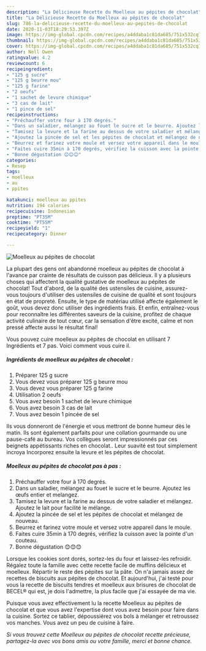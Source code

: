 ```yaml
---
description: "La Délicieuse Recette du Moelleux au pépites de chocolat"
title: "La Délicieuse Recette du Moelleux au pépites de chocolat"
slug: 786-la-delicieuse-recette-du-moelleux-au-pepites-de-chocolat
date: 2020-11-03T18:29:53.397Z
image: https://img-global.cpcdn.com/recipes/a4ddaba1c81da685/751x532cq70/moelleux-au-pepites-de-chocolat-photo-principale-de-la-recette.jpg
thumbnail: https://img-global.cpcdn.com/recipes/a4ddaba1c81da685/751x532cq70/moelleux-au-pepites-de-chocolat-photo-principale-de-la-recette.jpg
cover: https://img-global.cpcdn.com/recipes/a4ddaba1c81da685/751x532cq70/moelleux-au-pepites-de-chocolat-photo-principale-de-la-recette.jpg
author: Nell Owen
ratingvalue: 4.2
reviewcount: 6
recipeingredient:
- "125 g sucre"
- "125 g beurre mou"
- "125 g farine"
- "2 oeufs"
- "1 sachet de levure chimique"
- "3 cas de lait"
- "1 pince de sel"
recipeinstructions:
- "Préchauffer votre four à 170 degrés."
- "Dans un saladier, mélangez au fouet le sucre et le beurre. Ajoutez les œufs entier et melangez."
- "Tamisez la levure et la farine au dessus de votre saladier et mélangez. Ajoutez le lait pour facilité le mélange."
- "Ajoutez la pincée de sel et les pépites de chocolat et mélangez de nouveau."
- "Beurrez et farinez votre moule et versez votre appareil dans le moule."
- "Faites cuire 35min à 170 degrés, vérifiez la cuisson avec la pointe d&#39;un couteau."
- "Bonne dégustation 😊😊😊"
categories:
- Resep
tags:
- moelleux
- au
- ppites

katakunci: moelleux au ppites 
nutrition: 194 calories
recipecuisine: Indonesian
preptime: "PT35M"
cooktime: "PT55M"
recipeyield: "1"
recipecategory: Dinner

---
```



![Moelleux au pépites de chocolat](https://img-global.cpcdn.com/recipes/a4ddaba1c81da685/751x532cq70/moelleux-au-pepites-de-chocolat-photo-principale-de-la-recette.jpg)

La plupart des gens ont abandonné moelleux au pépites de chocolat à l'avance par crainte de résultats de cuisson pas délicieux. Il y a plusieurs choses qui affectent la qualité gustative de moelleux au pépites de chocolat! Tout d'abord, de la qualité des ustensiles de cuisine, assurez-vous toujours d'utiliser des ustensiles de cuisine de qualité et sont toujours en état de propreté. Ensuite, le type de matériau utilisé affecte également le goût, vous devez donc utiliser des ingrédients frais. Et enfin, entraînez-vous pour reconnaître les différentes saveurs de la cuisine, profitez de chaque activité culinaire de tout cœur, car la sensation d'être excité, calme et non pressé affecte aussi le résultat final!

<!--inarticleads1-->

Vous pouvez cuire moelleux au pépites de chocolat en utilisant 7 Ingrédients et 7 pas. Voici comment vous cuire il.

##### Ingrédients de moelleux au pépites de chocolat :

1. Préparer 125 g sucre
1. Vous devez vous préparer 125 g beurre mou
1. Vous devez vous préparer 125 g farine
1. Utilisation 2 oeufs
1. Vous avez besoin 1 sachet de levure chimique
1. Vous avez besoin 3 cas de lait
1. Vous avez besoin 1 pincée de sel


Ils vous donneront de l&#39;énergie et vous mettront de bonne humeur dès le matin. Ils sont également parfaits pour une collation gourmande ou une pause-café au bureau. Vos collègues seront impressionnés par ces beignets appétissants riches en chocolat.. Leur suavité est tout simplement incroya Incorporez ensuite la levure et les pépites de chocolat. 

<!--inarticleads2-->

##### Moelleux au pépites de chocolat pas à pas :

1. Préchauffer votre four à 170 degrés.
1. Dans un saladier, mélangez au fouet le sucre et le beurre. Ajoutez les œufs entier et melangez.
1. Tamisez la levure et la farine au dessus de votre saladier et mélangez. Ajoutez le lait pour facilité le mélange.
1. Ajoutez la pincée de sel et les pépites de chocolat et mélangez de nouveau.
1. Beurrez et farinez votre moule et versez votre appareil dans le moule.
1. Faites cuire 35min à 170 degrés, vérifiez la cuisson avec la pointe d&#39;un couteau.
1. Bonne dégustation 😊😊😊


Lorsque les cookies sont dorés, sortez-les du four et laissez-les refroidir. Régalez toute la famille avec cette recette facile de muffins délicieux et moelleux. Répartir le reste des pépites sur la pâte. On n&#39;a jamais assez de recettes de biscuits aux pépites de chocolat. Et aujourd&#39;hui, j&#39;ai testé pour vous la recette de biscuits tendres et moelleux aux brisures de chocolat de BECEL® qui est, je dois l&#39;admettre, la plus facile que j&#39;ai essayée de ma vie. 

<!--inarticleads1-->

<p>
Puisque vous avez effectivement lu la recette Moelleux au pépites de chocolat et que vous avez l'expertise dont vous avez besoin pour faire dans la cuisine. Sortez ce tablier, dépoussiérez vos bols à mélanger et retroussez vos manches. Vous avez un peu de cuisine à faire.
</p>

<p>
<i>Si vous trouvez cette Moelleux au pépites de chocolat recette précieuse, partagez-la avec vos bons amis ou votre famille, merci et bonne chance.</i>
</p>

